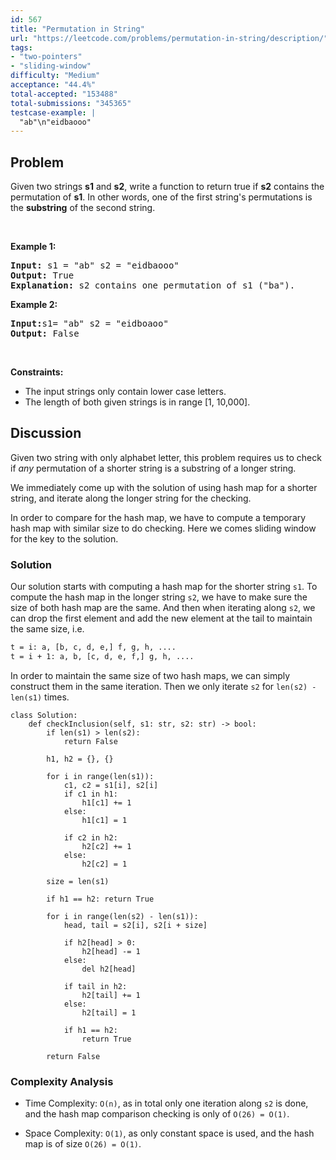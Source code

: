 ```yaml
---
id: 567
title: "Permutation in String"
url: "https://leetcode.com/problems/permutation-in-string/description/"
tags:
- "two-pointers"
- "sliding-window"
difficulty: "Medium"
acceptance: "44.4%"
total-accepted: "153488"
total-submissions: "345365"
testcase-example: |
  "ab"\n"eidbaooo"
---
```


## Problem

<p>Given two strings <b>s1</b> and <b>s2</b>, write a function to return true if <b>s2</b> contains the permutation of <b>s1</b>. In other words, one of the first string&#39;s permutations is the <b>substring</b> of the second string.</p>

<p>&nbsp;</p>

<p><b>Example 1:</b></p>

<pre>
<b>Input: </b>s1 = &quot;ab&quot; s2 = &quot;eidbaooo&quot;
<b>Output: </b>True
<b>Explanation:</b> s2 contains one permutation of s1 (&quot;ba&quot;).
</pre>

<p><b>Example 2:</b></p>

<pre>
<b>Input:</b>s1= &quot;ab&quot; s2 = &quot;eidboaoo&quot;
<b>Output:</b> False
</pre>

<p>&nbsp;</p>
<p><strong>Constraints:</strong></p>

<ul>
	<li>The input strings only contain lower case letters.</li>
	<li>The length of both given strings is in range [1, 10,000].</li>
</ul>

## Discussion

Given two string with only alphabet letter, this problem requires us
to check if *any* permutation of a shorter string is a substring
of a longer string.

We immediately come up with the solution of using hash map for a shorter string,
and iterate along the longer string for the checking.

In order to compare for the hash map, we have to compute a temporary hash map
with similar size to do checking. Here we comes sliding window for the key to
the solution.

### Solution

Our solution starts with computing a hash map for the shorter string `s1`.
To compute the hash map in the longer string `s2`, we have to make sure
the size of both hash map are the same. And then when iterating along `s2`,
we can drop the first element and add the new element at the tail to maintain
the same size, i.e.

```sh
t = i: a, [b, c, d, e,] f, g, h, ....
t = i + 1: a, b, [c, d, e, f,] g, h, ....
```

In order to maintain the same size of two hash maps, we can simply construct
them in the same iteration. Then we only iterate `s2` for `len(s2) - len(s1)`
times.

```py3
class Solution:
    def checkInclusion(self, s1: str, s2: str) -> bool:
        if len(s1) > len(s2):
            return False

        h1, h2 = {}, {}

        for i in range(len(s1)):
            c1, c2 = s1[i], s2[i]
            if c1 in h1:
                h1[c1] += 1
            else:
                h1[c1] = 1

            if c2 in h2:
                h2[c2] += 1
            else:
                h2[c2] = 1

        size = len(s1)

        if h1 == h2: return True

        for i in range(len(s2) - len(s1)):
            head, tail = s2[i], s2[i + size]

            if h2[head] > 0:
                h2[head] -= 1
            else:
                del h2[head]

            if tail in h2:
                h2[tail] += 1
            else:
                h2[tail] = 1

            if h1 == h2:
                return True

        return False
```

### Complexity Analysis

- Time Complexity: `O(n)`, as in total only one iteration along `s2` is done,
  and the hash map comparison checking is only of `O(26) = O(1)`.

- Space Complexity: `O(1)`, as only constant space is used, and the hash map
  is of size `O(26) = O(1)`.
